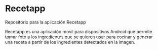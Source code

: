 # Recetapp
Repositorio para la aplicación Recetapp

Recetapp es una aplicación movil para dispositivos Android que permite tomar foto a los ingredientes que se quieren usar para cocinar y generar una receta a partir de los ingredientes detectados en la imagen.
